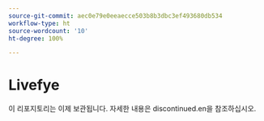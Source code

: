 ```yaml
---
source-git-commit: aec0e79e0eeaecce503b8b3dbc3ef493680db534
workflow-type: ht
source-wordcount: '10'
ht-degree: 100%

---
```

# Livefye

이 리포지토리는 이제 보관됩니다. 자세한 내용은 discontinued.en을 참조하십시오.